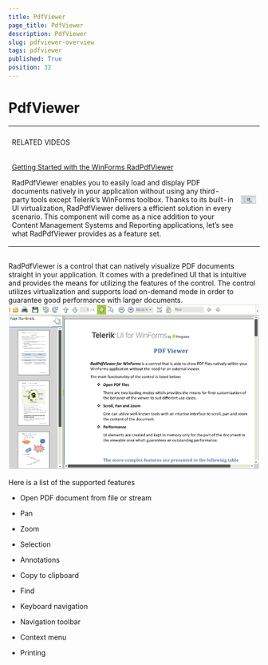 ```yaml
---
title: PdfViewer
page_title: PdfViewer
description: PdfViewer
slug: pdfviewer-overview
tags: pdfviewer
published: True
position: 32
---
```


# PdfViewer


<table><th><tr><td>

RELATED VIDEOS</td><td></td></tr></th><tr><td>

[Getting Started with the WinForms RadPdfViewer](http://tv.telerik.com/watch/radcontrols-for-winforms/getting-started-with-the-winforms-radpdfviewer)

RadPdfViewer enables you to easily load and display PDF documents natively in your application without 
              using any third-party tools except Telerik’s WinForms toolbox. Thanks to its built-in UI virtualization,
              RadPdfViewer delivers a efficient solution in every scenario. This component will come as a nice addition 
              to your Content Management Systems and Reporting applications, let’s see what RadPdfViewer provides as a feature set.
            </td><td>![pdfviewer-overview 002](images/pdfviewer-overview002.png)</td></tr></table>

## 

RadPdfViewer is a control that can natively visualize PDF documents straight in your application. It comes with a predefined UI that is
          intuitive and provides the means for utilizing the features of the control. The control utilizes virtualization and supports load on-demand mode
          in order to guarantee good performance with larger documents.
        ![pdfviewer-overview 001](images/pdfviewer-overview001.png)

Here is a list of the supported features

* Open PDF document from file or stream

* Pan

* Zoom

* Selection

* Annotations

* Copy to clipboard

* Find

* Keyboard navigation

* Navigation toolbar

* Context menu

* Printing
